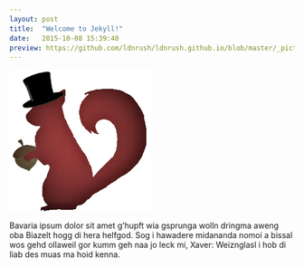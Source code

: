 ```yaml
---
layout: post
title:  "Welcome to Jekyll!"
date:   2015-10-08 15:39:40
preview: https://github.com/ldnrush/ldnrush.github.io/blob/master/_pictures/squirrel.png
---
```


![Picture 1](https://github.com/ldnrush/ldnrush.github.io/blob/master/_pictures/squirrel.png)

Bavaria ipsum dolor sit amet g’hupft wia gsprunga wolln dringma aweng oba Biazelt hogg di hera helfgod. Sog i hawadere midananda nomoi a bissal wos gehd ollaweil gor kumm geh naa jo leck mi, Xaver: Weiznglasl i hob di liab des muas ma hoid kenna.
